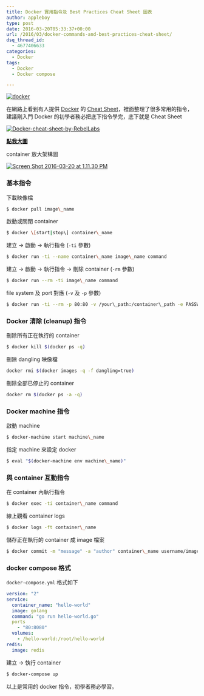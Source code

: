 ```yaml
---
title: Docker 實用指令及 Best Practices Cheat Sheet 圖表
author: appleboy
type: post
date: 2016-03-20T05:33:37+00:00
url: /2016/03/docker-commands-and-best-practices-cheat-sheet/
dsq_thread_id:
  - 4677406633
categories:
  - Docker
tags:
  - Docker
  - Docker compose

---
```

[<img src="https://i2.wp.com/farm2.staticflickr.com/1600/25660808075_c8190290f7_z.jpg?w=840&#038;ssl=1" alt="docker" data-recalc-dims="1" />][1]

在網路上看到有人提供 [Docker][2] 的 [Cheat Sheet][3]，裡面整理了很多常用的指令，建議剛入門 Docker 的初學者務必把底下指令學完，底下就是 Cheat Sheet

[<img src="https://i1.wp.com/farm2.staticflickr.com/1633/25622175940_277a89c6a1_z.jpg?w=840&#038;ssl=1" alt="Docker-cheat-sheet-by-RebelLabs" data-recalc-dims="1" />][4]

**[點我大圖][5]**

container 放大架構圖

[<img src="https://i0.wp.com/farm2.staticflickr.com/1458/25802770142_8c525c3309_z.jpg?w=840&#038;ssl=1" alt="Screen Shot 2016-03-20 at 1.11.30 PM" data-recalc-dims="1" />][6]

### 基本指令

下載映像檔

```bash
$ docker pull image\_name
```

啟動或關閉 container

```bash
$ docker \[start|stop\] container\_name
```

建立 -> 啟動 -> 執行指令 (`-ti` 參數)

```bash
$ docker run -ti --name container\_name image\_name command
```

建立 -> 啟動 -> 執行指令 -> 刪除 container (`-rm` 參數)

```bash
$ docker run --rm -ti image\_name command
```

file system 及 port 對應 (`-v` 及 `-p` 參數)

```bash
$ docker run -ti --rm -p 80:80 -v /your\_path:/container\_path -e PASSWORD=1234 image\_name
```

### Docker 清除 (cleanup) 指令

刪除所有正在執行的 container

```bash
$ docker kill $(docker ps -q)
```

刪除 dangling 映像檔

```bash
docker rmi $(docker images -q -f dangling=true)
```

刪除全部已停止的 container

```bash
docker rm $(docker ps -a -q)
```

### Docker machine 指令

啟動 machine

```bash
$ docker-machine start machine\_name
```

指定 machine 來設定 docker

```bash
$ eval "$(docker-machine env machine\_name)"
```

### 與 container 互動指令

在 container 內執行指令

```bash
$ docker exec -ti container\_name command
```

線上觀看 container logs

```bash
$ docker logs -ft container\_name
```

儲存正在執行的 container 成 image 檔案

```bash
$ docker commit -m "message" -a "author" container\_name username/image\_name:tag
```

### docker compose 格式

`docker-compose.yml` 格式如下

```yml
version: "2"
service:
  container_name: "hello-world"
  image: golang
  command: "go run hello-world.go"
  ports
    - "80:8080"
  volumes:
    - /hello-world:/root/hello-world
redis:
  image: redis
```

建立 -> 執行 container

```bash
$ docker-compose up
```

以上是常用的 docker 指令，初學者務必學習。

 [1]: https://www.flickr.com/photos/appleboy/25660808075/in/dateposted-public/ "docker"
 [2]: https://www.docker.com/
 [3]: http://zeroturnaround.com/rebellabs/docker-commands-and-best-practices-cheat-sheet/
 [4]: https://www.flickr.com/photos/appleboy/25622175940/in/dateposted-public/ "Docker-cheat-sheet-by-RebelLabs"
 [5]: https://farm2.staticflickr.com/1633/25622175940_e4540f1e7e_o.png
 [6]: https://www.flickr.com/photos/appleboy/25802770142/in/dateposted-public/ "Screen Shot 2016-03-20 at 1.11.30 PM"